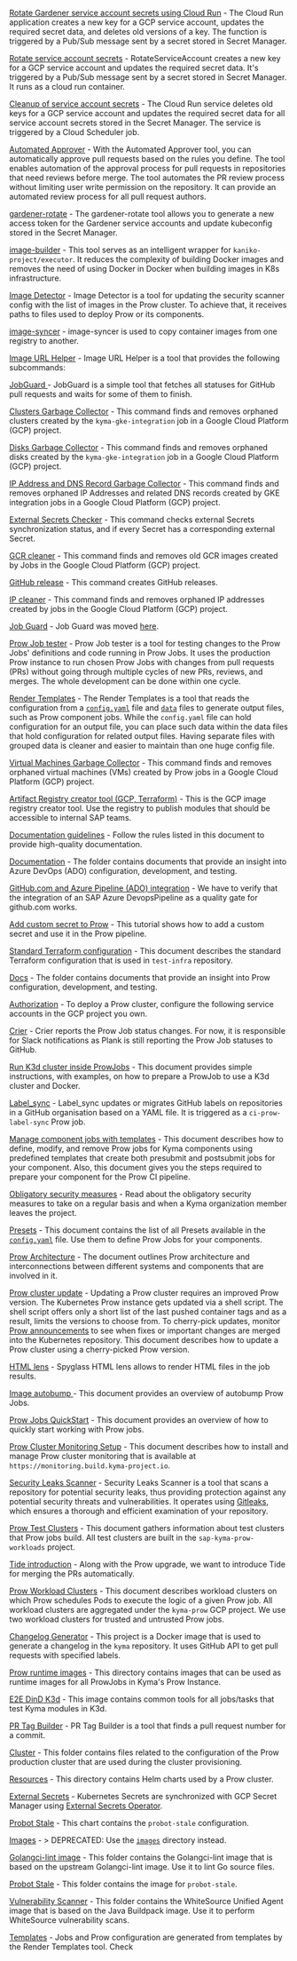 [Rotate Gardener service account secrets using Cloud Run](/cmd/cloud-run/gardener-sa-rotate/README.md) - The Cloud Run application creates a new key for a GCP service account, updates the required secret data, and deletes old versions of a key. The function is triggered by a Pub/Sub message sent by a secret stored in Secret Manager.

[Rotate service account secrets](/cmd/cloud-run/rotate-service-account/README.md) - RotateServiceAccount creates a new key for a GCP service account and updates the required secret data. It's triggered by a  Pub/Sub message sent by a secret stored in Secret Manager. It runs as a cloud run container.

[Cleanup of service account secrets](/cmd/cloud-run/service-account-keys-cleaner/README.md) - The Cloud Run service deletes old keys for a GCP service account and updates the required secret data for all service account secrets stored in the Secret Manager. The service is triggered by a Cloud Scheduler job.

[Automated Approver](/cmd/external-plugins/automated-approver/README.md) - With the Automated Approver tool, you can automatically approve pull requests based on the rules you define. The tool enables automation of the approval process for pull requests in repositories that need reviews before merge. The tool automates the PR review process without limiting user write permission on the repository. It can provide an automated review process for all pull request authors.

[gardener-rotate](/cmd/gardener-rotate/README.md) - The gardener-rotate tool allows you to generate a new access token for the Gardener service accounts and update kubeconfig stored in the Secret Manager.

[image-builder](/cmd/image-builder/README.md) - This tool serves as an intelligent wrapper for `kaniko-project/executor`. It reduces the complexity of building Docker images and removes the need of using Docker in Docker when building images in K8s infrastructure.

[Image Detector](/cmd/image-detector/README.md) - Image Detector is a tool for updating the security scanner config with the list of images in the Prow cluster. To achieve that, it receives paths to files used to deploy Prow or its components.

[image-syncer](/cmd/image-syncer/README.md) - image-syncer is used to copy container images from one registry to another.

[Image URL Helper](/cmd/image-url-helper/README.md) - Image URL Helper is a tool that provides the following subcommands:

[JobGuard ](/cmd/jobguard/README.md) - JobGuard is a simple tool that fetches all statuses for GitHub pull requests and waits for some of them to finish.

[Clusters Garbage Collector](/cmd/tools/clusterscollector/README.md) - This command finds and removes orphaned clusters created by the `kyma-gke-integration` job in a Google Cloud Platform (GCP) project.

[Disks Garbage Collector](/cmd/tools/diskscollector/README.md) - This command finds and removes orphaned disks created by the `kyma-gke-integration` job in a Google Cloud Platform (GCP) project.

[IP Address and DNS Record Garbage Collector](/cmd/tools/dnscollector/README.md) - This command finds and removes orphaned IP Addresses and related DNS records created by GKE integration jobs in a Google Cloud Platform (GCP) project.

[External Secrets Checker](/cmd/tools/externalsecretschecker/README.md) - This command checks external Secrets synchronization status, and if every Secret has a corresponding external Secret.

[GCR cleaner](/cmd/tools/gcrcleaner/README.md) - This command finds and removes old GCR images created by Jobs in the Google Cloud Platform (GCP) project.

[GitHub release](/cmd/tools/githubrelease/README.md) - This command creates GitHub releases.

[IP cleaner](/cmd/tools/ipcleaner/README.md) - This command finds and removes orphaned IP addresses created by jobs in the Google Cloud Platform (GCP) project.

[Job Guard](/cmd/tools/jobguard/README.md) - Job Guard was moved [here](/cmd/jobguard).

[Prow Job tester](/cmd/tools/pjtester/README.md) - Prow Job tester is a tool for testing changes to the Prow Jobs' definitions and code running in Prow Jobs. It uses the production Prow instance to run chosen Prow Jobs with changes from pull requests (PRs) without going through multiple cycles of new PRs, reviews, and merges. The whole development can be done within one cycle.

[Render Templates](/cmd/tools/rendertemplates/README.md) - The Render Templates is a tool that reads the configuration from a [`config.yaml`](/templates/config.yaml) file and [`data`](/templates/data) files to generate output files, such as Prow component jobs. While the `config.yaml` file can hold configuration for an output file, you can place such data within the data files that hold configuration for related output files. Having separate files with grouped data is cleaner and easier to maintain than one huge config file.

[Virtual Machines Garbage Collector](/cmd/tools/vmscollector/README.md) - This command finds and removes orphaned virtual machines (VMs) created by Prow jobs in a Google Cloud Platform (GCP) project.

[Artifact Registry creator tool (GCP, Terraform)](/configs/terraform/modules/artifact-registry/README.md) - This is the GCP image registry creator tool. Use the registry to publish modules that should be accessible to internal SAP teams.

[Documentation guidelines](/docs/documentation_guidelines.md) - Follow the rules listed in this document to provide high-quality documentation.

[Documentation](/docs/how-to/ado/README.md) - The folder contains documents that provide an insight into Azure DevOps (ADO) configuration, development, and testing.

[GitHub.com and Azure Pipeline (ADO) integration](/docs/how-to/ado/how-to_integrate-githubcom-azurepipeline.md) - We have to verify that the integration of an SAP Azure DevopsPipeline as a quality gate for github.com works.

[Add custom secret to Prow](/docs/how-to/how-to-add-custom-secret.md) - This tutorial shows how to add a custom secret and use it in the Prow pipeline.

[Standard Terraform configuration](/docs/how-to/how-to-create-standard-terraform-config.md) - This document describes the standard Terraform configuration that is used in `test-infra` repository. 

[Docs](/docs/prow/README.md) - The folder contains documents that provide an insight into Prow configuration, development, and testing.

[Authorization](/docs/prow/authorization.md) - To deploy a Prow cluster, configure the following service accounts in the GCP project you own.

[Crier](/docs/prow/crier.md) - Crier reports the Prow Job status changes. For now, it is responsible for Slack notifications as Plank is still reporting the Prow Job statuses to GitHub.

[Run K3d cluster inside ProwJobs](/docs/prow/k3d-no-ssh.md) - This document provides simple instructions, with examples, on how to prepare a ProwJob to use a K3d cluster and Docker.

[Label_sync](/docs/prow/label_sync.md) - Label_sync updates or migrates GitHub labels on repositories in a GitHub organisation based on a YAML file. It is triggered as a `ci-prow-label-sync` Prow job.

[Manage component jobs with templates](/docs/prow/manage-component-jobs-with-templates.md) - This document describes how to define, modify, and remove Prow jobs for Kyma components using predefined templates that create both presubmit and postsubmit jobs for your component. Also, this document gives you the steps required to prepare your component for the Prow CI pipeline.

[Obligatory security measures](/docs/prow/obligatory-security-measures.md) - Read about the obligatory security measures to take on a regular basis and when a Kyma organization member leaves the project.

[Presets](/docs/prow/presets.md) - This document contains the list of all Presets available in the [`config.yaml`](/prow/config.yaml) file. Use them to define Prow Jobs for your components.

[Prow Architecture](/docs/prow/prow-architecture.md) - The document outlines Prow architecture and interconnections between different systems and components that are involved in it.

[Prow cluster update](/docs/prow/prow-cluster-update.md) - Updating a Prow cluster requires an improved Prow version. The Kubernetes Prow instance gets updated via a shell script. The shell script offers only a short list of the last pushed container tags and as a result, limits the versions to choose from. To cherry-pick updates, monitor [Prow announcements](https://github.com/kubernetes/test-infra/blob/master/prow/ANNOUNCEMENTS.md) to see when fixes or important changes are merged into the Kubernetes repository. This document describes how to update a Prow cluster using a cherry-picked Prow version.

[HTML lens](/docs/prow/prow-html-lens.md) - Spyglass HTML lens allows to render HTML files in the job results.

[Image autobump ](/docs/prow/prow-jobs-autobump.md) - This document provides an overview of autobump Prow Jobs. 

[Prow Jobs QuickStart](/docs/prow/prow-jobs-quick-start.md) - This document provides an overview of how to quickly start working with Prow jobs.

[Prow Cluster Monitoring Setup](/docs/prow/prow-monitoring.md) - This document describes how to install and manage Prow cluster monitoring that is available at `https://monitoring.build.kyma-project.io`. 

[Security Leaks Scanner](/docs/prow/security_commit_scanner.md) - Security Leaks Scanner is a tool that scans a repository for potential security leaks, thus providing protection against any potential security threats and vulnerabilities. It operates using [Gitleaks](https://github.com/zricethezav/gitleaks), which ensures a thorough and efficient examination of your repository. 

[Prow Test Clusters](/docs/prow/test-clusters.md) - This document gathers information about test clusters that Prow jobs build. All test clusters are built in the `sap-kyma-prow-workloads` project.

[Tide introduction](/docs/prow/tide-introduction-notes.md) - Along with the Prow upgrade, we want to introduce Tide for merging the PRs automatically.

[Prow Workload Clusters](/docs/prow/workload-clusters.md) - This document describes workload clusters on which Prow schedules Pods to execute the logic of a given Prow job. All workload clusters are aggregated under the `kyma-prow` GCP project. We use two workload clusters for trusted and untrusted Prow jobs.

[Changelog Generator](/experimental/changelog-generator/README.md) - This project is a Docker image that is used to generate a changelog in the `kyma` repository. It uses GitHub API to get pull requests with specified labels.

[Prow runtime images](/images/README.md) - This directory contains images that can be used as runtime images for all ProwJobs in Kyma's Prow Instance.

[E2E DinD K3d](/images/e2e-dind-k3d/README.md) - This image contains common tools for all jobs/tasks that test Kyma modules in K3d.

[PR Tag Builder](/pkg/tools/prtagbuilder/README.md) - PR Tag Builder is a tool that finds a pull request number for a commit.

[Cluster](/prow/cluster/README.md) - This folder contains files related to the configuration of the Prow production cluster that are used during the cluster provisioning.

[Resources](/prow/cluster/resources/README.md) - This directory contains Helm charts used by a Prow cluster.

[External Secrets](/prow/cluster/resources/external-secrets/README.md) - Kubernetes Secrets are synchronized with GCP Secret Manager using [External Secrets Operator](https://github.com/external-secrets/external-secrets).

[Probot Stale](/prow/cluster/resources/probot-stale/README.md) - This chart contains the `probot-stale` configuration.

[Images](/prow/images/README.md) - > DEPRECATED: Use the [`images`](/images) directory instead.

[Golangci-lint image](/prow/images/golangci-lint/README.md) - This folder contains the Golangci-lint image that is based on the upstream Golangci-lint image. Use it to lint Go source files.

[Probot Stale](/prow/images/probot-stale/README.md) - This folder contains the image for `probot-stale`.

[Vulnerability Scanner](/prow/images/whitesource-scanner/README.md) - This folder contains the WhiteSource Unified Agent image that is based on the Java Buildpack image. Use it to perform WhiteSource vulnerability scans.

[Templates](/templates/README.md) - Jobs and Prow configuration are generated from templates by the Render Templates tool. Check

